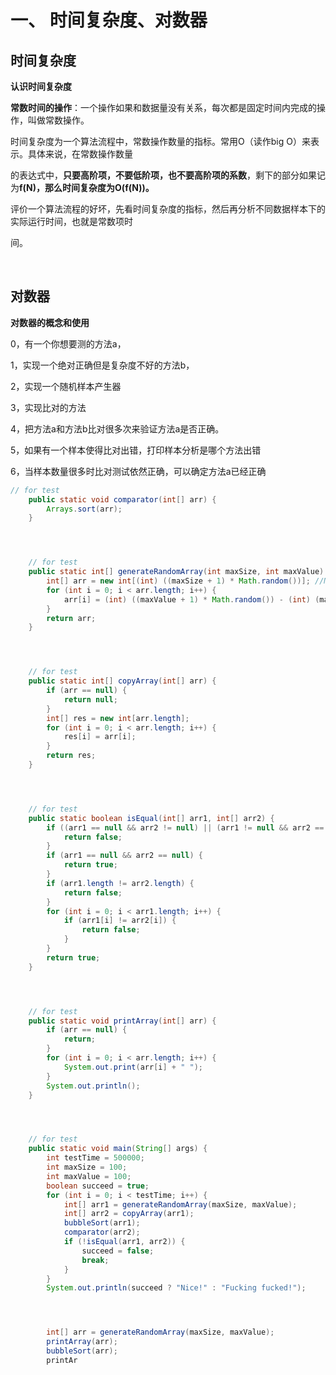 # 一、 时间复杂度、对数器



## 时间复杂度

**认识时间复杂度**



**常数时间的操作**：一个操作如果和数据量没有关系，每次都是固定时间内完成的操作，叫做常数操作。

时间复杂度为一个算法流程中，常数操作数量的指标。常用O（读作big O）来表示。具体来说，在常数操作数量

的表达式中，**只要高阶项，不要低阶项，也不要高阶项的系数**，剩下的部分如果记为**f(N)，**那么时间复杂度为**O(f(N))。**



评价一个算法流程的好坏，先看时间复杂度的指标，然后再分析不同数据样本下的实际运行时间，也就是常数项时

间。

 <br>





## 对数器

**对数器的概念和使用**

0，有一个你想要测的方法a，

1，实现一个绝对正确但是复杂度不好的方法b，

2，实现一个随机样本产生器

3，实现比对的方法

4，把方法a和方法b比对很多次来验证方法a是否正确。

5，如果有一个样本使得比对出错，打印样本分析是哪个方法出错

6，当样本数量很多时比对测试依然正确，可以确定方法a已经正确

 

```java
// for test
	public static void comparator(int[] arr) {
		Arrays.sort(arr);
	}




	// for test
	public static int[] generateRandomArray(int maxSize, int maxValue) {
		int[] arr = new int[(int) ((maxSize + 1) * Math.random())];	//Math.random() 左闭右开，[0,1)
		for (int i = 0; i < arr.length; i++) {
			arr[i] = (int) ((maxValue + 1) * Math.random()) - (int) (maxValue * Math.random());
		}
		return arr;
	}




	// for test
	public static int[] copyArray(int[] arr) {
		if (arr == null) {
			return null;
		}
		int[] res = new int[arr.length];
		for (int i = 0; i < arr.length; i++) {
			res[i] = arr[i];
		}
		return res;
	}




	// for test
	public static boolean isEqual(int[] arr1, int[] arr2) {
		if ((arr1 == null && arr2 != null) || (arr1 != null && arr2 == null)) {
			return false;
		}
		if (arr1 == null && arr2 == null) {
			return true;
		}
		if (arr1.length != arr2.length) {
			return false;
		}
		for (int i = 0; i < arr1.length; i++) {
			if (arr1[i] != arr2[i]) {
				return false;
			}
		}
		return true;
	}




	// for test
	public static void printArray(int[] arr) {
		if (arr == null) {
			return;
		}
		for (int i = 0; i < arr.length; i++) {
			System.out.print(arr[i] + " ");
		}
		System.out.println();
	}




	// for test
	public static void main(String[] args) {
		int testTime = 500000;
		int maxSize = 100;
		int maxValue = 100;
		boolean succeed = true;
		for (int i = 0; i < testTime; i++) {
			int[] arr1 = generateRandomArray(maxSize, maxValue);
			int[] arr2 = copyArray(arr1);
			bubbleSort(arr1);
			comparator(arr2);
			if (!isEqual(arr1, arr2)) {
				succeed = false;
				break;
			}
		}
		System.out.println(succeed ? "Nice!" : "Fucking fucked!");




		int[] arr = generateRandomArray(maxSize, maxValue);
		printArray(arr);
		bubbleSort(arr);
		printAr
```

<br>





<br>